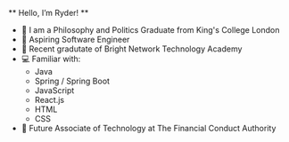 ** Hello, I’m Ryder! **
- 👀 I am a Philosophy and Politics Graduate from King's College London
- 🐘 Aspiring Software Engineer
- 🌱 Recent gradutate of Bright Network Technology Academy
- 💻 Familiar with: 
  - Java
  - Spring / Spring Boot
  - JavaScript
  - React.js
  - HTML
  - CSS
 - 💼 Future Associate of Technology at The Financial Conduct Authority

<!---
rrydderr/rrydderr is a ✨ special ✨ repository because its `README.md` (this file) appears on your GitHub profile.
You can click the Preview link to take a look at your changes.
--->
